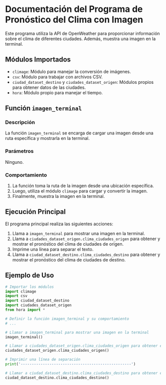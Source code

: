 # Documentación del Programa de Pronóstico del Clima con Imagen

Este programa utiliza la API de OpenWeather para proporcionar información sobre el clima de diferentes ciudades. Además, muestra una imagen en la terminal.

## Módulos Importados

- `climage`: Módulo para manejar la conversión de imágenes.
- `csv`: Módulo para trabajar con archivos CSV.
- `ciudad_dataset_destino` y `ciudades_dataset_origen`: Módulos propios para obtener datos de las ciudades.
- `hora`: Módulo propio para manejar el tiempo.

## Función `imagen_terminal`

### Descripción

La función `imagen_terminal` se encarga de cargar una imagen desde una ruta específica y mostrarla en la terminal.

### Parámetros

Ninguno.

### Comportamiento

1. La función toma la ruta de la imagen desde una ubicación específica.
2. Luego, utiliza el módulo `climage` para cargar y convertir la imagen.
3. Finalmente, muestra la imagen en la terminal.

## Ejecución Principal

El programa principal realiza las siguientes acciones:

1. Llama a `imagen_terminal` para mostrar una imagen en la terminal.
2. Llama a `ciudades_dataset_origen.clima_ciudades_origen` para obtener y mostrar el pronóstico del clima de ciudades de origen.
3. Imprime una línea para separar el texto.
4. Llama a `ciudad_dataset_destino.clima_ciudades_destino` para obtener y mostrar el pronóstico del clima de ciudades de destino.

## Ejemplo de Uso

```python
# Importar los módulos
import climage
import csv
import ciudad_dataset_destino
import ciudades_dataset_origen
from hora import *

# Definir la función imagen_terminal y su comportamiento
# ...

# Llamar a imagen_terminal para mostrar una imagen en la terminal
imagen_terminal()

# Llamar a ciudades_dataset_origen.clima_ciudades_origen para obtener el clima de ciudades de origen
ciudades_dataset_origen.clima_ciudades_origen()

# Imprimir una línea de separación
print('--------------------------------------------------')

# Llamar a ciudad_dataset_destino.clima_ciudades_destino para obtener el clima de ciudades de destino
ciudad_dataset_destino.clima_ciudades_destino()
